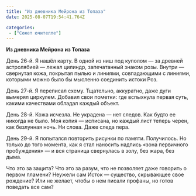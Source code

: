 ```yaml
---
title: "Из дневника Мейрона из Топаза"
date: 2025-08-07T19:54:41.764Z

categories:
 - ["Сюжет ючителле"]
---
```


**Из дневника Мейрона из Топаза**

День 26-й. Я нашёл карту. В одной из ниш под куполом — за древней
астролябией — лежал цилиндр, запечатанный знаком розы. Внутри —
свернутая кожа, покрытая пылью и линиями, совпадающими с линиями,
которыми можно было бы мысленно соединить истоки Роз.

День 27-й. Я переписал схему. Тщательно, аккуратно, даже дуги вымерял
циркулем. Добавил свои пометки: где вспыхнула первая суть, какими
качествами обладал каждый объект.

День 28-й. Кожа исчезла. Не украдена — нет следов. Как будто ее никогда
не было. Моя копия — исписана, но каждый лист теперь черен, как
безлунная ночь. Ни слова. Даже следа пера.

День 29-й. Я попытался повторить рисунки по памяти. Получилось. Но
только до того момента, как я стал наносить надпись «зона первичного
пробуждения» — и вся страница свернулась в золу, без жара, без дыма.

Что это за защита? Что это за разум, что не позволяет даже говорить о
первом пламени? Неужели сам Исток — существо, скрывающее свое рождение?
Или не желает, чтобы о нем писали профаны, но готов поведать все сам?

